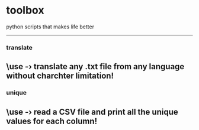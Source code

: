 # toolbox
python scripts that makes life better

---
### translate
\use -› translate any .txt file from any language without charchter limitation!
---
### unique
\use -› read a CSV file and print all the unique values for each column!
---
